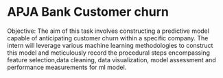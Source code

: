 # APJA Bank Customer churn

Objective: The aim of this task involves constructing a predictive model capable of anticipating customer churn within a specific company. The intern will leverage various machine learning methodologies to construct this model and meticulously record the procedural steps encompassing feature selection,data cleaning, data visualization, model assessment and performance measurements for ml model. 





